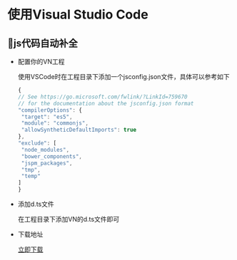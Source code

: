 
# 使用Visual Studio Code
## js代码自动补全
* 配置你的VN工程
    
    使用VSCode时在工程目录下添加一个jsconfig.json文件，具体可以参考如下
    ```Javascript
    {
    // See https://go.microsoft.com/fwlink/?LinkId=759670
    // for the documentation about the jsconfig.json format
    "compilerOptions": {
     "target": "es5",
     "module": "commonjs",
     "allowSyntheticDefaultImports": true
    },
    "exclude": [
     "node_modules",
     "bower_components",
     "jspm_packages",
     "tmp",
     "temp"
    ]
   }
    ```

* 添加d.ts文件

    在工程目录下添加VN的d.ts文件即可

* 下载地址

    [立即下载](https://share.weiyun.com/5pq9nrF)    
